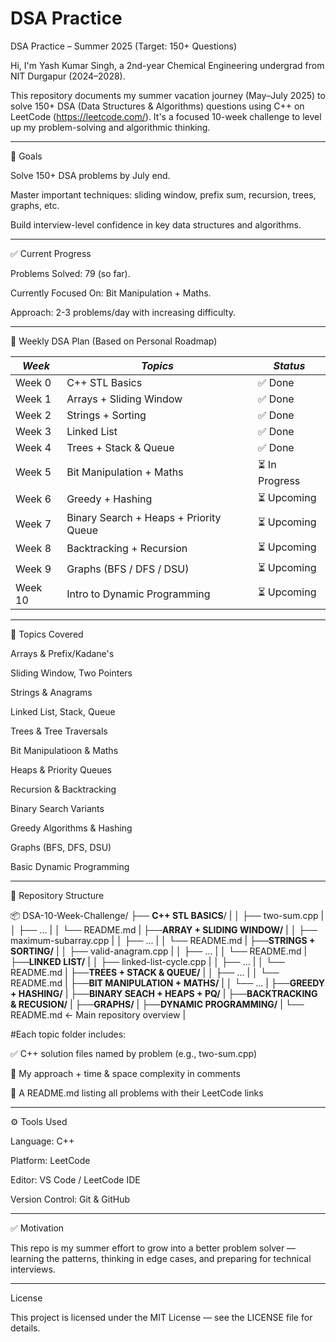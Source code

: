 # DSA Practice

DSA Practice – Summer 2025 (Target: 150+ Questions)

Hi, I'm Yash Kumar Singh, a 2nd-year Chemical Engineering undergrad from NIT Durgapur (2024–2028).

This repository documents my summer vacation journey (May–July 2025) to solve 150+ DSA (Data Structures & Algorithms) questions using C++ on LeetCode (https://leetcode.com/).
It's a focused 10-week challenge to level up my problem-solving and algorithmic thinking.


---

🎯 Goals

Solve 150+ DSA problems by July end.

Master important techniques: sliding window, prefix sum, recursion, trees, graphs, etc.

Build interview-level confidence in key data structures and algorithms.



---

✅ Current Progress

Problems Solved: 79 (so far).

Currently Focused On: Bit Manipulation + Maths.

Approach: 2-3 problems/day with increasing difficulty.


---

🧭 Weekly DSA Plan (Based on Personal Roadmap)

| *Week*   | *Topics*                              | *Status*       |
|------------|------------------------------------------|------------------|
| Week 0     | C++ STL Basics                           | ✅ Done           |
| Week 1     | Arrays + Sliding Window                  | ✅ Done           |
| Week 2     | Strings + Sorting                        | ✅ Done           |
| Week 3     | Linked List                              | ✅ Done           |
| Week 4     | Trees + Stack & Queue                    | ✅ Done           |
| Week 5     | Bit Manipulation + Maths                 | ⏳ In Progress    |
| Week 6     | Greedy + Hashing                         | ⏳ Upcoming       |
| Week 7     | Binary Search + Heaps + Priority Queue   | ⏳ Upcoming       |
| Week 8     | Backtracking + Recursion                 | ⏳ Upcoming       |
| Week 9     | Graphs (BFS / DFS / DSU)                 | ⏳ Upcoming       |
| Week 10    | Intro to Dynamic Programming             | ⏳ Upcoming       |

---

🧠 Topics Covered

Arrays & Prefix/Kadane's

Sliding Window, Two Pointers

Strings & Anagrams

Linked List, Stack, Queue

Trees & Tree Traversals

Bit Manipulatioon & Maths

Heaps & Priority Queues

Recursion & Backtracking

Binary Search Variants

Greedy Algorithms & Hashing

Graphs (BFS, DFS, DSU)

Basic Dynamic Programming


---

📁 Repository Structure

📦 DSA-10-Week-Challenge/
├── **C++ STL BASICS**/             |
│   ├── two-sum.cpp                 |
│   ├── ...                         |
│   └── README.md                   |
├──**ARRAY + SLIDING WINDOW/**      |
│   ├── maximum-subarray.cpp        |
│   ├── ...                         |
│   └── README.md                   |
├──**STRINGS + SORTING/**           |
│   ├── valid-anagram.cpp           |
│   ├── ...                         |
│   └── README.md                   |
├──**LINKED LIST/**                 |
│   ├── linked-list-cycle.cpp       |
│   ├── ...                         |
│   └── README.md                   |
├──**TREES + STACK & QUEUE/**       |
│   ├── ...                         |
│   └── README.md                   |
├──**BIT MANIPULATION + MATHS/**    |
│   └── ...                         |
├──**GREEDY + HASHING/**            |
├──**BINARY SEACH + HEAPS + PQ/**   |
├──**BACKTRACKING & RECUSION/**     |
├──**GRAPHS/**                      |
├──**DYNAMIC PROGRAMMING/**         |
└── README.md         ← Main repository overview |

#Each topic folder includes:

✅ C++ solution files named by problem (e.g., two-sum.cpp)

🧠 My approach + time & space complexity in comments

📌 A README.md listing all problems with their LeetCode links



---


⚙ Tools Used

Language: C++

Platform: LeetCode

Editor: VS Code / LeetCode IDE

Version Control: Git & GitHub



---

✅ Motivation

This repo is my summer effort to grow into a better problem solver — learning the patterns, thinking in edge cases, and preparing for technical interviews.


---

License

This project is licensed under the MIT License — see the LICENSE file for details.
